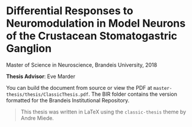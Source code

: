 # Differential Responses to Neuromodulation in Model Neurons of the Crustacean Stomatogastric Ganglion
Master of Science in Neuroscience, Brandeis University, 2018

**Thesis Advisor**: Eve Marder

You can build the document from source or view the PDF at `master-thesis/thesis/ClassicThesis.pdf`. The BIR folder contains the version formatted for the Brandeis Institutional Repository.      

> This thesis was written in LaTeX using the `classic-thesis` theme by Andre Miede.
